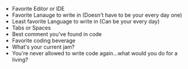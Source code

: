 * Favorite Editor or IDE
* Favorite Lanauge to write in (Doesn't have to be your every day one)
* Least favorite Language to write in (Can be your every day)
* Tabs or Spaces
* Best comment you've found in code
* Favorite coding beverage
* What's your current jam?
* You're never allowed to write code again...what would you do for a living?
